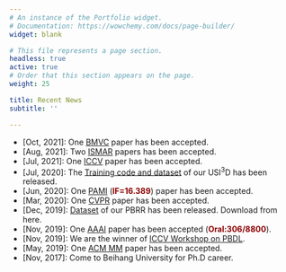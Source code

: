```yaml
---
# An instance of the Portfolio widget.
# Documentation: https://wowchemy.com/docs/page-builder/
widget: blank

# This file represents a page section.
headless: true
active: true
# Order that this section appears on the page.
weight: 25

title: Recent News
subtitle: ''

---
```


- [Oct, 2021]: One [BMVC](https://www.bmvc2021.com/) paper has been accepted.
- [Aug, 2021]: Two [ISMAR](https://ismar21.org/) papers has been accepted.
- [Jul, 2021]: One [ICCV](http://iccv2021.thecvf.com/) paper has been accepted.
- [Jul, 2020]: The [Training code and dataset](https://github.com/DreamtaleCore/USI3D) of our USI<sup>3</sup>D has been released.
- [Jun, 2020]: One [PAMI](https://ieeexplore.ieee.org/xpl/RecentIssue.jsp?punumber=34) (**<span style="color:darkred;">IF=16.389</span>**) paper has been accepted.
- [Mar, 2020]: One [CVPR](http://cvpr2020.thecvf.com/) paper has been accepted.
- [Dec, 2019]: [Dataset](https://liuyunfei.net/Projs/PBRR/index.html) of our PBRR has been released. Download from here.
- [Nov, 2019]: One [AAAI](https://aaai.org/Conferences/AAAI-20/) paper has been accepted (**<span style="color:darkred;">Oral:306/8800</span>**).
- [Nov, 2019]: We are the winner of [ICCV Workshop on PBDL](http://openaccess.thecvf.com/ICCV2019_workshops/ICCV2019_PBDL.py).
- [May, 2019]: One [ACM MM](https://2019.acmmm.org/) paper has been accepted.
- [Nov, 2017]: Come to Beihang University for Ph.D career.

